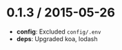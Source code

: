 
0.1.3 / 2015-05-26
==================

 * **config**: Excluded `config/.env`
 * **deps**: Upgraded koa, lodash